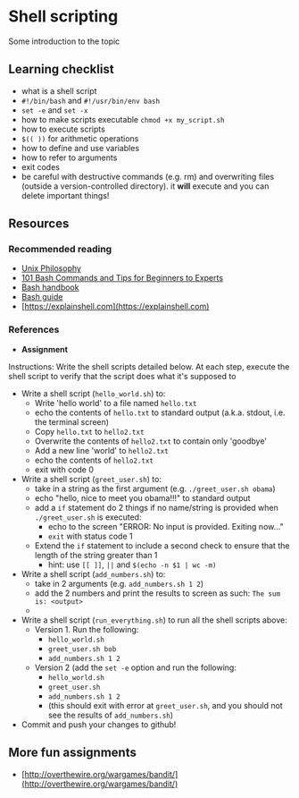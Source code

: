 # Shell scripting

Some introduction to the topic

## Learning checklist

* what is a shell script
* `#!/bin/bash` and `#!/usr/bin/env bash`
* `set -e` and `set -x`
* how to make scripts executable `chmod +x my_script.sh`
* how to execute scripts
* `$(( ))` for arithmetic operations
* how to define and use variables
* how to refer to arguments
* exit codes
* be careful with destructive commands \(e.g. rm\) and overwriting files \(outside a version-controlled directory\). it **will** execute and you can delete important things!

## Resources

### Recommended reading

* [Unix Philosophy](https://www.reddit.com/r/programming/comments/77r0qu/i_just_stumbled_upon_the_basics_of_the_unix/)
* [101 Bash Commands and Tips for Beginners to Experts](https://dev.to/awwsmm/101-bash-commands-and-tips-for-beginners-to-experts-30je)
* [Bash handbook](https://github.com/denysdovhan/bash-handbook)
* [Bash guide](https://github.com/Idnan/bash-guide)
* [https://explainshell.com](https://explainshell.com)

### References

* **Assignment**

Instructions: Write the shell scripts detailed below. At each step, execute the shell script to verify that the script does what it's supposed to

* Write a shell script \(`hello_world.sh`\) to:
  * Write 'hello world' to a file named `hello.txt`
  * echo the contents of `hello.txt` to standard output \(a.k.a. stdout, i.e. the terminal screen\)
  * Copy `hello.txt` to `hello2.txt`
  * Overwrite the contents of `hello2.txt` to contain only 'goodbye'
  * Add a new line 'world' to `hello2.txt`
  * echo the contents of `hello2.txt`
  * exit with code 0
* Write a shell script \(`greet_user.sh`\) to:
  * take in a string as the first argument \(e.g. `./greet_user.sh obama`\)
  * echo "hello, nice to meet you obama!!!" to standard output
  * add a `if` statement do 2 things if no name/string is provided when `./greet_user.sh` is executed:
    * echo to the screen "ERROR: No input is provided. Exiting now..."
    * `exit` with status code 1
  * Extend the `if` statement to include a second check to ensure that the length of the string greater than 1
    * hint: use `[[ ]]`, `||` and `$(echo -n $1 | wc -m)`
* Write a shell script \(`add_numbers.sh`\) to:
  * take in 2 arguments \(e.g. `add_numbers.sh 1 2`\)
  * add the 2 numbers and print the results to screen as such: `The sum is: <output>`
  * 
* Write a shell script \(`run_everything.sh`\) to run all the shell scripts above:
  * Version 1. Run the following:
    * `hello_world.sh`
    * `greet_user.sh bob`
    * `add_numbers.sh 1 2`
  * Version 2 \(add the `set -e` option and run the following:
    * `hello_world.sh`
    * `greet_user.sh`
    * `add_numbers.sh 1 2`
    * \(this should exit with error at `greet_user.sh`, and you should not see the results of `add_numbers.sh`\)
* Commit and push your changes to github!

## More fun assignments

* [http://overthewire.org/wargames/bandit/](http://overthewire.org/wargames/bandit/)


